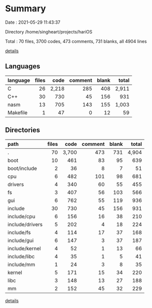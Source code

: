 # Summary

Date : 2021-05-29 11:43:37

Directory /home/singheart/projects/hariOS

Total : 70 files,  3700 codes, 473 comments, 731 blanks, all 4904 lines

[details](details.md)

## Languages
| language | files | code | comment | blank | total |
| :--- | ---: | ---: | ---: | ---: | ---: |
| C | 26 | 2,218 | 285 | 408 | 2,911 |
| C++ | 30 | 730 | 45 | 156 | 931 |
| nasm | 13 | 705 | 143 | 155 | 1,003 |
| Makefile | 1 | 47 | 0 | 12 | 59 |

## Directories
| path | files | code | comment | blank | total |
| :--- | ---: | ---: | ---: | ---: | ---: |
| . | 70 | 3,700 | 473 | 731 | 4,904 |
| boot | 10 | 461 | 83 | 95 | 639 |
| boot/include | 2 | 36 | 8 | 7 | 51 |
| cpu | 6 | 482 | 101 | 98 | 681 |
| drivers | 4 | 340 | 60 | 55 | 455 |
| fs | 3 | 407 | 56 | 103 | 566 |
| gui | 6 | 762 | 55 | 119 | 936 |
| include | 30 | 730 | 45 | 156 | 931 |
| include/cpu | 6 | 156 | 16 | 38 | 210 |
| include/drivers | 5 | 202 | 4 | 18 | 224 |
| include/fs | 4 | 114 | 17 | 37 | 168 |
| include/gui | 6 | 147 | 3 | 37 | 187 |
| include/kernel | 4 | 52 | 1 | 13 | 66 |
| include/libc | 4 | 35 | 1 | 5 | 41 |
| include/mm | 1 | 24 | 3 | 8 | 35 |
| kernel | 5 | 171 | 15 | 34 | 220 |
| libc | 3 | 148 | 13 | 27 | 188 |
| mm | 2 | 152 | 45 | 32 | 229 |

[details](details.md)